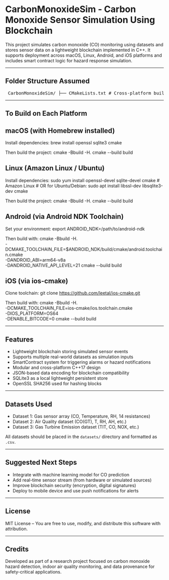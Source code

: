 CarbonMonoxideSim - Carbon Monoxide Sensor Simulation Using Blockchain
======================================================================

This project simulates carbon monoxide (CO) monitoring using datasets and stores sensor data on a lightweight blockchain implemented in C++. It supports deployment across macOS, Linux, Android, and iOS platforms and includes smart contract logic for hazard response simulation.

--------------------------------------------------------------------------------
Folder Structure Assumed
--------------------------------------------------------------------------------
<pre> CarbonMonoxideSim/ ├── CMakeLists.txt # Cross-platform build configuration ├── src/ # All source code files │ ├── main.cpp # Entry point │ ├── Blockchain.cpp │ ├── Block.cpp │ ├── Storage.cpp │ ├── dataset_loader.cpp # Loads .csv/.xlsx datasets as SensorEvents ├── include/ # All headers │ ├── Blockchain.hpp │ ├── Block.hpp │ ├── Storage.hpp │ ├── SmartContract.hpp │ ├── SensorEvent.hpp ├── datasets/ │ ├── dataset_1.csv # Gas sensor array dataset │ ├── dataset_2.csv # Air Quality dataset (converted from .xlsx) │ ├── dataset_3.csv # Gas Turbine Emissions dataset └── build/ # Output build directory (generated by CMake) </pre>

--------------------------------------------------------------------------------
To Build on Each Platform
--------------------------------------------------------------------------------

macOS (with Homebrew installed)
-----------------------------------
Install dependencies:
    brew install openssl sqlite3 cmake

Then build the project:
    cmake -Bbuild -H.
    cmake --build build

Linux (Amazon Linux / Ubuntu)
-----------------------------------
Install dependencies:
    sudo yum install openssl-devel sqlite-devel cmake      # Amazon Linux
    # OR for Ubuntu/Debian:
    sudo apt install libssl-dev libsqlite3-dev cmake

Then build the project:
    cmake -Bbuild -H.
    cmake --build build

Android (via Android NDK Toolchain)
-----------------------------------
Set your environment:
    export ANDROID_NDK=/path/to/android-ndk

Then build with:
    cmake -Bbuild -H. \
      -DCMAKE_TOOLCHAIN_FILE=$ANDROID_NDK/build/cmake/android.toolchain.cmake \
      -DANDROID_ABI=arm64-v8a \
      -DANDROID_NATIVE_API_LEVEL=21
    cmake --build build

iOS (via ios-cmake)
----------------------
Clone toolchain:
    git clone https://github.com/leetal/ios-cmake.git

Then build with:
    cmake -Bbuild -H. \
      -DCMAKE_TOOLCHAIN_FILE=ios-cmake/ios.toolchain.cmake \
      -DIOS_PLATFORM=OS64 \
      -DENABLE_BITCODE=0
    cmake --build build

--------------------------------------------------------------------------------
Features
--------------------------------------------------------------------------------
- Lightweight blockchain storing simulated sensor events
- Supports multiple real-world datasets as simulation inputs
- SmartContract system for triggering alarms or hazard notifications
- Modular and cross-platform C++17 design
- JSON-based data encoding for blockchain compatibility
- SQLite3 as a local lightweight persistent store
- OpenSSL SHA256 used for hashing blocks

--------------------------------------------------------------------------------
Datasets Used
--------------------------------------------------------------------------------
- Dataset 1: Gas sensor array (CO, Temperature, RH, 14 resistances)
- Dataset 2: Air Quality dataset (CO(GT), T, RH, AH, etc.)
- Dataset 3: Gas Turbine Emission dataset (TIT, CO, NOX, etc.)

All datasets should be placed in the `datasets/` directory and formatted as `.csv`.

--------------------------------------------------------------------------------
Suggested Next Steps
--------------------------------------------------------------------------------
- Integrate with machine learning model for CO prediction
- Add real-time sensor stream (from hardware or simulated sources)
- Improve blockchain security (encryption, digital signatures)
- Deploy to mobile device and use push notifications for alerts

--------------------------------------------------------------------------------
License
--------------------------------------------------------------------------------
MIT License – You are free to use, modify, and distribute this software with attribution.

--------------------------------------------------------------------------------
Credits
--------------------------------------------------------------------------------
Developed as part of a research project focused on carbon monoxide hazard detection,
indoor air quality monitoring, and data provenance for safety-critical applications.
